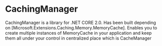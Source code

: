 # CachingManager
CachingManager is a library for .NET CORE 2.0. Has been built depending on [Microsoft.Extensions.Caching.Memory.MemoryCache]. Enables you to create multiple instances of MemoryCache in your application and keep them all under your control in centralized place which is CacheManager
